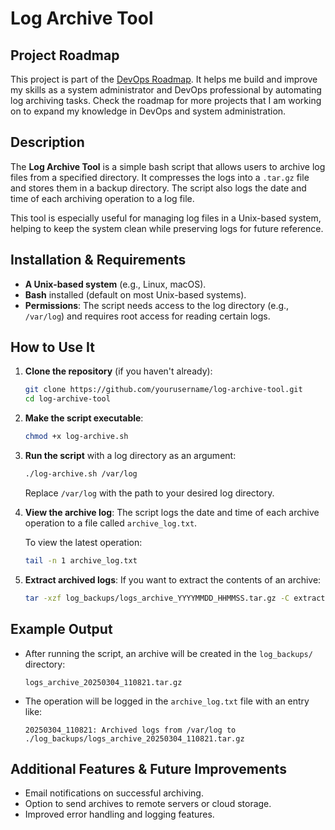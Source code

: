# Log Archive Tool
## Project Roadmap

This project is part of the [DevOps Roadmap](https://roadmap.sh/projects/log-archive-tool). It helps me build and improve my skills as a system administrator and DevOps professional by automating log archiving tasks. Check the roadmap for more projects that I am working on to expand my knowledge in DevOps and system administration.

## Description

The **Log Archive Tool** is a simple bash script that allows users to archive log files from a specified directory. It compresses the logs into a `.tar.gz` file and stores them in a backup directory. The script also logs the date and time of each archiving operation to a log file.

This tool is especially useful for managing log files in a Unix-based system, helping to keep the system clean while preserving logs for future reference.

## Installation & Requirements

- **A Unix-based system** (e.g., Linux, macOS).
- **Bash** installed (default on most Unix-based systems).
- **Permissions**: The script needs access to the log directory (e.g., `/var/log`) and requires root access for reading certain logs.

## How to Use It

1. **Clone the repository** (if you haven't already):
    ```bash
    git clone https://github.com/yourusername/log-archive-tool.git
    cd log-archive-tool
    ```

2. **Make the script executable**:
    ```bash
    chmod +x log-archive.sh
    ```

3. **Run the script** with a log directory as an argument:
    ```bash
    ./log-archive.sh /var/log
    ```

    Replace `/var/log` with the path to your desired log directory.

4. **View the archive log**:
    The script logs the date and time of each archive operation to a file called `archive_log.txt`.

    To view the latest operation:
    ```bash
    tail -n 1 archive_log.txt
    ```

5. **Extract archived logs**:
    If you want to extract the contents of an archive:
    ```bash
    tar -xzf log_backups/logs_archive_YYYYMMDD_HHMMSS.tar.gz -C extracted_logs/
    ```

## Example Output

- After running the script, an archive will be created in the `log_backups/` directory:
    ```
    logs_archive_20250304_110821.tar.gz
    ```

- The operation will be logged in the `archive_log.txt` file with an entry like:
    ```
    20250304_110821: Archived logs from /var/log to ./log_backups/logs_archive_20250304_110821.tar.gz
    ```

## Additional Features & Future Improvements

- Email notifications on successful archiving.
- Option to send archives to remote servers or cloud storage.
- Improved error handling and logging features.

